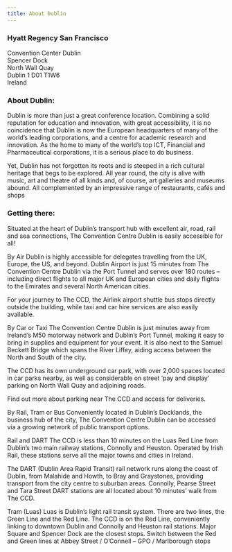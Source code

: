 ```yaml
---
title: About Dublin
---
```


### Hyatt Regency San Francisco
Convention Center Dublin<br>
Spencer Dock<br>
North Wall Quay<br> 
Dublin 1 D01 T1W6 <br>
Ireland

### About Dublin:

<p>Dublin is more than just a great conference location. Combining a solid reputation for education and innovation, with great accessibility, it is no coincidence that Dublin is now the European headquarters of many of the world’s leading corporations, and a centre for academic research and innovation. As the home to many of the world’s top ICT, Financial and Pharmaceutical corporations, it is a serious place to do business.</p>
<p>Yet, Dublin has not forgotten its roots and is steeped in a rich cultural heritage that begs to be explored. All year round, the city is alive with music, art and theatre of all kinds and, of course, art galleries and museums abound. All complemented by an impressive range of restaurants, cafés and shops</p>


### Getting there:

<p>Situated at the heart of Dublin’s transport hub with excellent air, road, rail and sea connections, The Convention Centre Dublin is easily accessible for all!</p>
<p>By Air Dublin is highly accessible for delegates travelling from the UK, Europe, the US, and beyond. Dublin Airport is just 15 minutes from The Convention Centre Dublin via the Port Tunnel and serves over 180 routes – including direct flights to all major UK and European cities and daily flights to the Emirates and several North American cities.</p>
<p>For your journey to The CCD, the Airlink airport shuttle bus stops directly outside the building, while taxi and car hire services are also easily available.</p>
<p>By Car or Taxi The Convention Centre Dublin is just minutes away from Ireland’s M50 motorway network and Dublin’s Port Tunnel, making it easy to bring in supplies and equipment for your event. It is also next to the Samuel Beckett Bridge which spans the River Liffey, aiding access between the North and South of the city.</p>
<p>The CCD has its own underground car park, with over 2,000 spaces located in car parks nearby, as well as considerable on street ‘pay and display’ parking on North Wall Quay and adjoining roads.</p>
<p>Find out more about parking near The CCD and access for deliveries.</p>
<p>By Rail, Tram or Bus Conveniently located in Dublin’s Docklands, the business hub of the city, The Convention Centre Dublin can be accessed via a growing network of public transport options.</p>
<p>Rail and DART The CCD is less than 10 minutes on the Luas Red Line from Dublin’s two main railway stations, Connolly and Heuston. Operated by Irish Rail, these stations serve all the major towns and cities in Ireland.</p>
<p>The DART (Dublin Area Rapid Transit) rail network runs along the coast of Dublin, from Malahide and Howth, to Bray and Graystones, providing transport from the city centre to suburban areas. Connolly, Pearse Street and Tara Street DART stations are all located about 10 minutes’ walk from The CCD.</p>
<p>Tram (Luas) Luas is Dublin’s light rail transit system. There are two lines, the Green Line and the Red Line. The CCD is on the Red Line, conveniently linking to downtown Dublin and Connolly and Heuston rail stations. Major Square and Spencer Dock are the closest stops. Switch between the Red and Green lines at Abbey Street / O’Connell – GPO / Marlborough stops</p>


